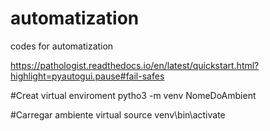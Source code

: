 # automatization
codes for automatization

https://pathologist.readthedocs.io/en/latest/quickstart.html?highlight=pyautogui.pause#fail-safes

#Creat virtual enviroment 
pytho3 -m venv NomeDoAmbient

#Carregar ambiente virtual
source venv\bin\activate
